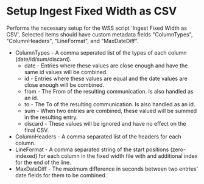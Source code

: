 # Setup Ingest Fixed Width as CSV
Performs the necessary setup for the WSS script 'Ingest Fixed Width as CSV'.
Selected items should have custom metadata fields "ColumnTypes", "ColumnHeaders", "LineFormat", and "MaxDateDiff".
* ColumnTypes - A comma seperated list of the types of each column (date/id/sum/discard).
  * date - Entries where these values are close enough and have the same id values will be combined.
  * id - Entries where these values are equal and the date values are close enough will be combined.
  * from - The From of the resulting communication. Is also handled as an id.
  * to - The To of the resulting communication. Is also handled as an id.
  * sum - When two entries are combined, these valued will be summed in the resulting entry.
  * discard - These values will be ignored and have no effect on the final CSV.
* ColumnHeaders - A comma separated list of the headers for each column.
* LineFormat - A comma separated string of the start positions (zero-indexed) for each column in the fixed width file with and additional index for the end of the line.
* MaxDateDiff - The maximum difference in seconds between two entries' date fields for them to be combined.
